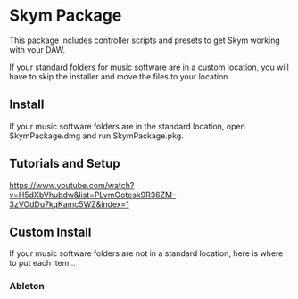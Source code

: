 # Skym Package

This package includes controller scripts and presets to get Skym working with your DAW.

If your standard folders for music software are in a custom location, you will have to skip the installer and move the files to your location

## Install

If your music software folders are in the standard location, open SkymPackage.dmg and run SkymPackage.pkg.

## Tutorials and Setup

https://www.youtube.com/watch?v=H5dXbVhubdw&list=PLvmOotesk9R36ZM-3zVOdDu7kqKamc5WZ&index=1

## Custom Install

If your music software folders are not in a standard location, here is where to put each item...

### Ableton

